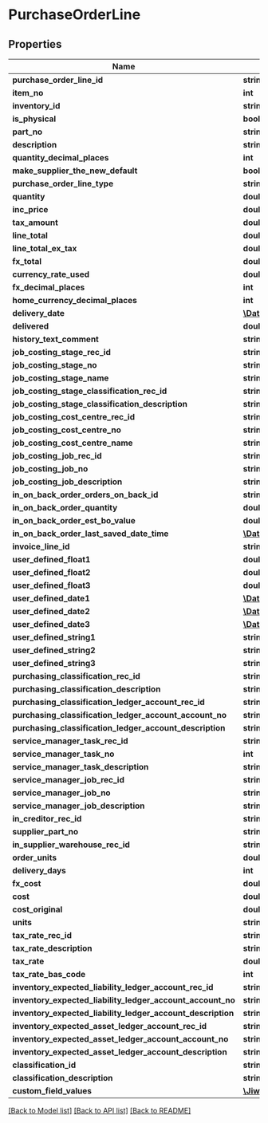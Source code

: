 # PurchaseOrderLine

## Properties
Name | Type | Description | Notes
------------ | ------------- | ------------- | -------------
**purchase_order_line_id** | **string** |  | [optional] 
**item_no** | **int** |  | [optional] 
**inventory_id** | **string** |  | [optional] 
**is_physical** | **bool** |  | [optional] 
**part_no** | **string** |  | [optional] 
**description** | **string** |  | [optional] 
**quantity_decimal_places** | **int** |  | [optional] 
**make_supplier_the_new_default** | **bool** |  | [optional] 
**purchase_order_line_type** | **string** |  | [optional] 
**quantity** | **double** |  | [optional] 
**inc_price** | **double** |  | [optional] 
**tax_amount** | **double** |  | [optional] 
**line_total** | **double** |  | [optional] 
**line_total_ex_tax** | **double** |  | [optional] 
**fx_total** | **double** |  | [optional] 
**currency_rate_used** | **double** |  | [optional] 
**fx_decimal_places** | **int** |  | [optional] 
**home_currency_decimal_places** | **int** |  | [optional] 
**delivery_date** | [**\DateTime**](\DateTime.md) |  | [optional] 
**delivered** | **double** |  | [optional] 
**history_text_comment** | **string** |  | [optional] 
**job_costing_stage_rec_id** | **string** |  | [optional] 
**job_costing_stage_no** | **string** |  | [optional] 
**job_costing_stage_name** | **string** |  | [optional] 
**job_costing_stage_classification_rec_id** | **string** |  | [optional] 
**job_costing_stage_classification_description** | **string** |  | [optional] 
**job_costing_cost_centre_rec_id** | **string** |  | [optional] 
**job_costing_cost_centre_no** | **string** |  | [optional] 
**job_costing_cost_centre_name** | **string** |  | [optional] 
**job_costing_job_rec_id** | **string** |  | [optional] 
**job_costing_job_no** | **string** |  | [optional] 
**job_costing_job_description** | **string** |  | [optional] 
**in_on_back_order_orders_on_back_id** | **string** |  | [optional] 
**in_on_back_order_quantity** | **double** |  | [optional] 
**in_on_back_order_est_bo_value** | **double** |  | [optional] 
**in_on_back_order_last_saved_date_time** | [**\DateTime**](\DateTime.md) |  | [optional] 
**invoice_line_id** | **string** |  | [optional] 
**user_defined_float1** | **double** |  | [optional] 
**user_defined_float2** | **double** |  | [optional] 
**user_defined_float3** | **double** |  | [optional] 
**user_defined_date1** | [**\DateTime**](\DateTime.md) |  | [optional] 
**user_defined_date2** | [**\DateTime**](\DateTime.md) |  | [optional] 
**user_defined_date3** | [**\DateTime**](\DateTime.md) |  | [optional] 
**user_defined_string1** | **string** |  | [optional] 
**user_defined_string2** | **string** |  | [optional] 
**user_defined_string3** | **string** |  | [optional] 
**purchasing_classification_rec_id** | **string** |  | [optional] 
**purchasing_classification_description** | **string** |  | [optional] 
**purchasing_classification_ledger_account_rec_id** | **string** |  | [optional] 
**purchasing_classification_ledger_account_account_no** | **string** |  | [optional] 
**purchasing_classification_ledger_account_description** | **string** |  | [optional] 
**service_manager_task_rec_id** | **string** |  | [optional] 
**service_manager_task_no** | **int** |  | [optional] 
**service_manager_task_description** | **string** |  | [optional] 
**service_manager_job_rec_id** | **string** |  | [optional] 
**service_manager_job_no** | **string** |  | [optional] 
**service_manager_job_description** | **string** |  | [optional] 
**in_creditor_rec_id** | **string** |  | [optional] 
**supplier_part_no** | **string** |  | [optional] 
**in_supplier_warehouse_rec_id** | **string** |  | [optional] 
**order_units** | **double** |  | [optional] 
**delivery_days** | **int** |  | [optional] 
**fx_cost** | **double** |  | [optional] 
**cost** | **double** |  | [optional] 
**cost_original** | **double** |  | [optional] 
**units** | **string** |  | [optional] 
**tax_rate_rec_id** | **string** |  | [optional] 
**tax_rate_description** | **string** |  | [optional] 
**tax_rate** | **double** |  | [optional] 
**tax_rate_bas_code** | **int** |  | [optional] 
**inventory_expected_liability_ledger_account_rec_id** | **string** |  | [optional] 
**inventory_expected_liability_ledger_account_account_no** | **string** |  | [optional] 
**inventory_expected_liability_ledger_account_description** | **string** |  | [optional] 
**inventory_expected_asset_ledger_account_rec_id** | **string** |  | [optional] 
**inventory_expected_asset_ledger_account_account_no** | **string** |  | [optional] 
**inventory_expected_asset_ledger_account_description** | **string** |  | [optional] 
**classification_id** | **string** |  | [optional] 
**classification_description** | **string** |  | [optional] 
**custom_field_values** | [**\Jiwa\JiwaModel\CustomFieldValue[]**](CustomFieldValue.md) |  | [optional] 

[[Back to Model list]](../README.md#documentation-for-models) [[Back to API list]](../README.md#documentation-for-api-endpoints) [[Back to README]](../README.md)


